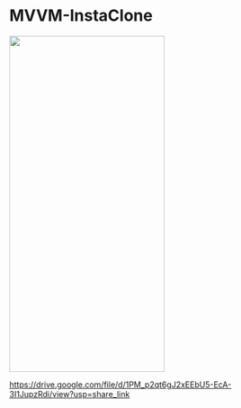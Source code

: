 # MVVM-InstaClone

<img src=https://github.com/halil851/MVVM-InstaClone/blob/main/InstaClone/Media/Zoom%20in%20Zoom%20out.gif width="276" height="597">

https://drive.google.com/file/d/1PM_p2qt6gJ2xEEbU5-EcA-3I1JupzRdi/view?usp=share_link
